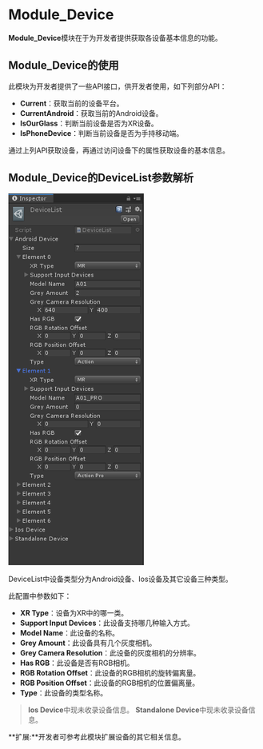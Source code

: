 # Module_Device
**Module_Device**模块在于为开发者提供获取各设备基本信息的功能。

## Module_Device的使用

此模块为开发者提供了一些API接口，供开发者使用，如下列部分API：
* **Current**：获取当前的设备平台。
* **CurrentAndroid**：获取当前的Android设备。
* **IsOurGlass**：判断当前设备是否为XR设备。
* **IsPhoneDevice**：判断当前设备是否为手持移动端。

通过上列API获取设备，再通过访问设备下的属性获取设备的基本信息。


## Module_Device的DeviceList参数解析

![DeviceInfoList.png](../../Images/Modules/DeviceInfoList.png)

DeviceList中设备类型分为Android设备、Ios设备及其它设备三种类型。

此配置中参数如下：
* **XR Type**：设备为XR中的哪一类。
* **Support Input Devices**：此设备支持哪几种输入方式。
* **Model Name**：此设备的名称。
* **Grey Amount**：此设备具有几个灰度相机。
* **Grey Camera Resolution**：此设备的灰度相机的分辨率。
* **Has RGB**：此设备是否有RGB相机。
* **RGB Rotation Offset**：此设备的RGB相机的旋转偏离量。
* **RGB Position Offset**：此设备的RGB相机的位置偏离量。
* **Type**：此设备的类型名称。

>**Ios Device**中现未收录设备信息。
>**Standalone Device**中现未收录设备信息。

**扩展:**开发者可参考此模块扩展设备的其它相关信息。